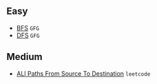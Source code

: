 

## Easy
- [BFS](https://practice.geeksforgeeks.org/problems/bfs-traversal-of-graph/1) `GFG`
- [DFS](https://practice.geeksforgeeks.org/problems/depth-first-traversal-for-a-graph/1) `GFG`

## Medium
- [ALl Paths From Source To Destination](https://leetcode.com/problems/all-paths-from-source-to-target/description) `leetcode`
